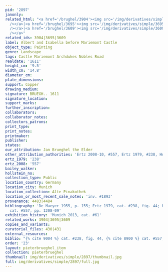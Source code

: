 ```yaml
---
pid: '2897'
janonly: 
related_html: "<a href='/brughel/3904'><img src='/img/derivatives/simple/3904/thumbnail.jpg'
  /></a>|<a href='/brughel/3695'><img src='/img/derivatives/simple/3695/thumbnail.jpg'
  /></a>|<a href='/brughel/3609'><img src='/img/derivatives/simple/3609/thumbnail.jpg'
  /></a>"
related_ids: 3904|3695|3609
label: Albert and Isabella before Mariemont Castle
object_type: Painting
genre: Landscape
tags: Castle Mariemont Archdukes Nobles Road
realdate: '1611'
height_cm: '9.5'
width_cm: '14.8'
diameter_cm: 
plate_dimensions: 
support: Copper
drawing_medium: 
signature: BRUEGH.. 1611
signature_location: 
support_marks: 
further_inscription: 
collaborators: 
collaborator_notes: 
collectors_patrons: 
print_type: 
print_notes: 
printmaker: 
publisher: 
states: 
our_attribution: Jan Brueghel the Elder
other_attribution_authorities: 'Ertz 2008-10, #557, Ertz 1979, #238, Honig database'
ertz_1979: '238'
ertz_2008: '557'
bailey_walker: 
hollstein_no: 
collection_type: Public
location_country: Germany
location_city: Munich
location_collection: Alte Pinakothek
location_or_most_recent_sale_notes: 'inv. #1893'
provenance: 4483|4484
bibliography: 'De Maeyer 1955, p. 155; Ertz 1979, cat. #238, fig. 44; Ertz 2008-10,
  cat. #557, pp. 1208-09'
exhibition_history: 'Munich 2013, cat. #61'
related_works: 3904|3695|3609
copies_and_variants: 
curatorial_files: 430|431
external_resources: 
biblio: "{% cite 9004 %} cat. #238, fig. 44, {% cite 8900 %} cat. #557, pp. 1208-09"
order: '23'
layout: pieterbrueghel_item
collection: pieterbrueghel
thumbnail: img/derivatives/simple/2897/thumbnail.jpg
full: img/derivatives/simple/2897/full.jpg
---
```

